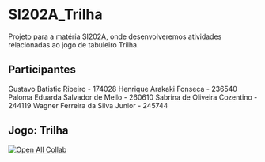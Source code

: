 # SI202A_Trilha
Projeto para a matéria SI202A, onde desenvolveremos atividades relacionadas ao jogo de tabuleiro Trilha.

## Participantes
Gustavo Batistic Ribeiro - 174028
Henrique Arakaki Fonseca - 236540
Paloma Eduarda Salvador de Mello - 260610
Sabrina de Oliveira Cozentino - 244119
Wagner Ferreira da Silva Junior - 245744

## Jogo: Trilha

[![Open All Collab](https://colab.research.google.com/assets/colab-badge.svg)](https://colab.research.google.com/drive/17YqzxSQX6mFGER2LzxXVru4no6T9CZYa?usp=sharing)
